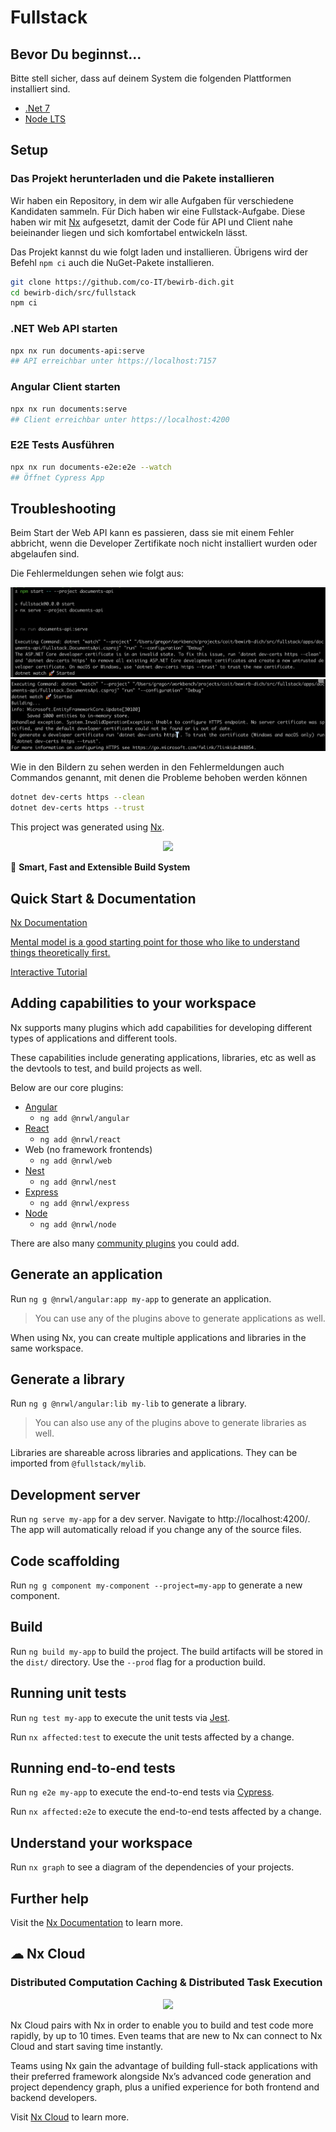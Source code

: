 # Fullstack

## Bevor Du beginnst...

Bitte stell sicher, dass auf deinem System die folgenden Plattformen installiert sind.

- [.Net 7](https://dotnet.microsoft.com/en-us/download/dotnet/7.0)
- [Node LTS](https://nodejs.org/)

## Setup

### Das Projekt herunterladen und die Pakete installieren

Wir haben ein Repository, in dem wir alle Aufgaben für verschiedene Kandidaten
sammeln.
Für Dich haben wir eine Fullstack-Aufgabe.
Diese haben wir mit [Nx](https://nx.dev) aufgesetzt, damit der Code für
API und Client nahe beieinander liegen und sich komfortabel entwickeln lässt.

Das Projekt kannst du wie folgt laden und installieren.
Übrigens wird der Befehl `npm ci` auch die NuGet-Pakete installieren.

```bash
git clone https://github.com/co-IT/bewirb-dich.git
cd bewirb-dich/src/fullstack
npm ci
```

### .NET Web API starten

```bash
npx nx run documents-api:serve
## API erreichbar unter https://localhost:7157
```

### Angular Client starten

```bash
npx nx run documents:serve
## Client erreichbar unter https://localhost:4200
```

### E2E Tests Ausführen

```bash
npx nx run documents-e2e:e2e --watch
## Öffnet Cypress App
```

## Troubleshooting

Beim Start der Web API kann es passieren, dass sie mit einem Fehler abbricht,
wenn die Developer Zertifikate noch nicht installiert wurden oder abgelaufen sind.

Die Fehlermeldungen sehen wie folgt aus:

![](./assets/trouble-shooting-1.png)
![](./assets/trouble-shooting-2.png)

Wie in den Bildern zu sehen werden in den Fehlermeldungen auch Commandos genannt,
mit denen die Probleme behoben werden können

```bash
dotnet dev-certs https --clean
dotnet dev-certs https --trust
```

This project was generated using [Nx](https://nx.dev).

<p style="text-align: center;"><img src="https://raw.githubusercontent.com/nrwl/nx/master/images/nx-logo.png" width="450"></p>

🔎 **Smart, Fast and Extensible Build System**

## Quick Start & Documentation

[Nx Documentation](https://nx.dev/getting-started/intro)

[Mental model is a good starting point for those who like to understand things theoretically first.](https://nx.dev/concepts/mental-model)

[Interactive Tutorial](https://nx.dev/getting-started/angular-tutorial)

## Adding capabilities to your workspace

Nx supports many plugins which add capabilities for developing different types of applications and different tools.

These capabilities include generating applications, libraries, etc as well as the devtools to test, and build projects as well.

Below are our core plugins:

- [Angular](https://angular.io)
  - `ng add @nrwl/angular`
- [React](https://reactjs.org)
  - `ng add @nrwl/react`
- Web (no framework frontends)
  - `ng add @nrwl/web`
- [Nest](https://nestjs.com)
  - `ng add @nrwl/nest`
- [Express](https://expressjs.com)
  - `ng add @nrwl/express`
- [Node](https://nodejs.org)
  - `ng add @nrwl/node`

There are also many [community plugins](https://nx.dev/community) you could add.

## Generate an application

Run `ng g @nrwl/angular:app my-app` to generate an application.

> You can use any of the plugins above to generate applications as well.

When using Nx, you can create multiple applications and libraries in the same workspace.

## Generate a library

Run `ng g @nrwl/angular:lib my-lib` to generate a library.

> You can also use any of the plugins above to generate libraries as well.

Libraries are shareable across libraries and applications. They can be imported from `@fullstack/mylib`.

## Development server

Run `ng serve my-app` for a dev server. Navigate to http://localhost:4200/. The app will automatically reload if you change any of the source files.

## Code scaffolding

Run `ng g component my-component --project=my-app` to generate a new component.

## Build

Run `ng build my-app` to build the project. The build artifacts will be stored in the `dist/` directory. Use the `--prod` flag for a production build.

## Running unit tests

Run `ng test my-app` to execute the unit tests via [Jest](https://jestjs.io).

Run `nx affected:test` to execute the unit tests affected by a change.

## Running end-to-end tests

Run `ng e2e my-app` to execute the end-to-end tests via [Cypress](https://www.cypress.io).

Run `nx affected:e2e` to execute the end-to-end tests affected by a change.

## Understand your workspace

Run `nx graph` to see a diagram of the dependencies of your projects.

## Further help

Visit the [Nx Documentation](https://nx.dev/angular) to learn more.

## ☁ Nx Cloud

### Distributed Computation Caching & Distributed Task Execution

<p style="text-align: center;"><img src="https://raw.githubusercontent.com/nrwl/nx/master/images/nx-cloud-card.png"></p>

Nx Cloud pairs with Nx in order to enable you to build and test code more rapidly, by up to 10 times. Even teams that are new to Nx can connect to Nx Cloud and start saving time instantly.

Teams using Nx gain the advantage of building full-stack applications with their preferred framework alongside Nx’s advanced code generation and project dependency graph, plus a unified experience for both frontend and backend developers.

Visit [Nx Cloud](https://nx.app/) to learn more.
